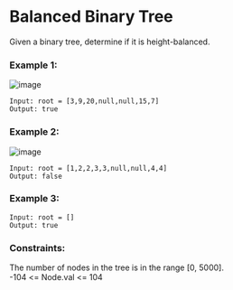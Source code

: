 # Balanced Binary Tree

Given a binary tree, determine if it is height-balanced.

### Example 1:

![image](https://user-images.githubusercontent.com/61406986/222896275-521bc4cc-9968-4ff1-8382-be20d564273f.png)

```
Input: root = [3,9,20,null,null,15,7]
Output: true
```
### Example 2:

![image](https://user-images.githubusercontent.com/61406986/222896281-809e507c-8b94-4e14-8f48-ca704d805333.png)

```
Input: root = [1,2,2,3,3,null,null,4,4]
Output: false
```
### Example 3:
```
Input: root = []
Output: true
``` 

### Constraints:

The number of nodes in the tree is in the range [0, 5000].<br>
-104 <= Node.val <= 104
